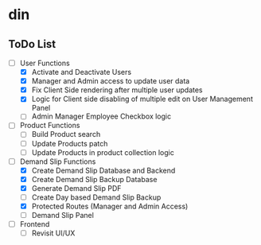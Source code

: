 # din

## ToDo List
- [ ] User Functions
    - [x] Activate and Deactivate Users
    - [x] Manager and Admin access to update user data
    - [x] Fix Client Side rendering after multiple user updates
    - [x] Logic for Client side disabling of multiple edit on User Management Panel
    - [ ] Admin Manager Employee Checkbox logic

- [ ] Product Functions
    - [ ] Build Product search
    - [ ] Update Products patch
    - [ ] Update Products in product collection logic

- [ ] Demand Slip Functions
    - [x] Create Demand Slip Database and Backend
    - [x] Create Demand Slip Backup Database
    - [x] Generate Demand Slip PDF
    - [ ] Create Day based Demand Slip Backup
    - [x] Protected Routes (Manager and Admin Access)
    - [ ] Demand Slip Panel

- [ ] Frontend
    - [ ] Revisit UI/UX